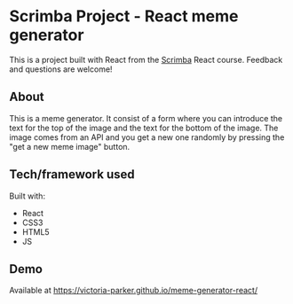 # Scrimba Project - React meme generator

This is a project built with React from the [Scrimba](https://scrimba.com/learn/learnreact) React course. Feedback and questions are welcome!

## About
This is a meme generator. It consist of a form where you can introduce the text for the top of the image and the text for the bottom of the image. The image comes from an API and you get a new one randomly by pressing the "get a new meme image" button. 

## Tech/framework used
Built with:
* React
* CSS3
* HTML5
* JS

## Demo
Available at https://victoria-parker.github.io/meme-generator-react/